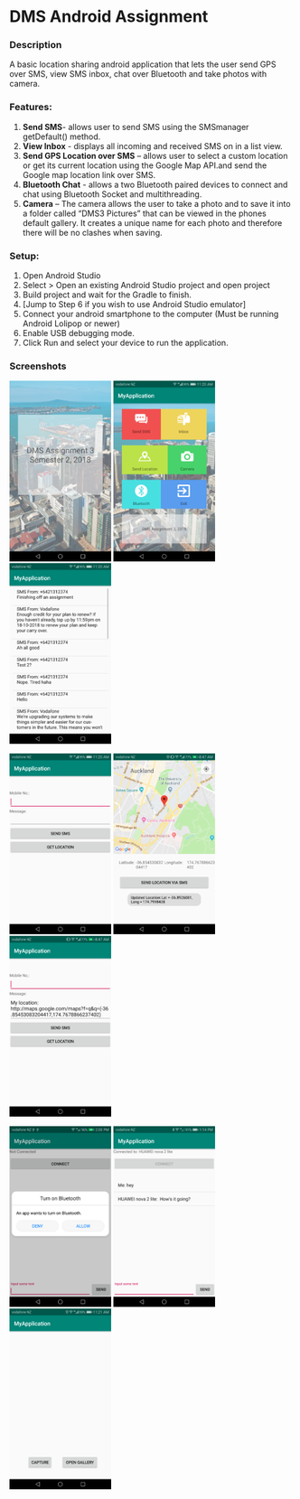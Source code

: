 # DMS Android Assignment

### Description

A basic location sharing android application that lets the user send GPS over SMS, view SMS inbox, chat over Bluetooth 
and take photos with camera.

### Features:
1.	**Send SMS**- allows user to send SMS using the SMSmanager getDefault() method.
2.	**View Inbox** - displays all incoming and received SMS on in a list view. 
3.	**Send GPS Location over SMS** – allows user to select a custom location or get its current location using the Google Map API.and send the Google map location link over SMS.
4.	**Bluetooth Chat** - allows a two Bluetooth paired devices to connect and chat using Bluetooth Socket and multithreading.  
5.	**Camera** – The camera allows the user to take a photo and to save it into a folder called “DMS3 Pictures” that can be viewed in the phones default gallery. It creates a unique name for each photo and therefore there will be no clashes when saving.

### Setup:
1.	Open Android Studio
2.	Select > Open an existing Android Studio project and open project
3.	Build project and wait for the Gradle to finish. 
4.	[Jump to Step 6 if you wish to use Android Studio emulator]
5.	Connect your android smartphone to the computer (Must be running Android Lolipop or newer)
6.	Enable USB debugging mode.
7.	Click Run and select your device to run the application.

### Screenshots
<p float="left">
  <img src="/Screenshots/1.png" height="320" width="180">
  <img src="/Screenshots/2.png" height="320" width="180">
  <img src="/Screenshots/3.png" height="320" width="180">
</p>
<p float="left">
  <img src="/Screenshots/4.png" height="320" width="180">
  <img src="/Screenshots/5.png" height="320" width="180">
  <img src="/Screenshots/6.png" height="320" width="180">
</p>
<p float="left">
  <img src="/Screenshots/7.png" height="320" width="180">
  <img src="/Screenshots/8.png" height="320" width="180">
  <img src="/Screenshots/9.png" height="320" width="180">
</p>

